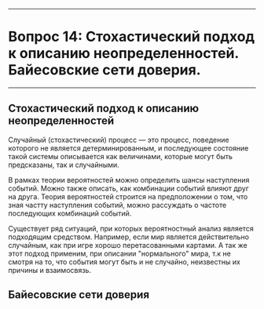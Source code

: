 ___
# Вопрос 14: Стохастический подход к описанию неопределенностей. Байесовские сети доверия.
___

## Стохастический подход к описанию неопределенностей

 Случайный (стохастический) процесс — это процесс, поведение которого не является детерминированным, и последующее состояние такой системы описывается как величинами, которые могут быть предсказаны, так и случайными.

В рамках теории вероятностей можно определить шансы наступления событий. Можно также описать, как комбинации событий влияют друг на друга. Теория вероятностей строится на предположении о том, что зная частту наступления событий, можно рассуждать о частоте последующих комбинаций событий.

Существует ряд ситуаций, при которых вероятностный анализ является подходящим средством.
Например, если мир является действительно случайным, как при игре хорошо перетасованными картами. А так же этот подход применим, при описании "нормального" мира, т.к не смотря на то, что события могут быть и не случайно, неизвестны их причины и взаимосвязь.

## Байесовские сети доверия

